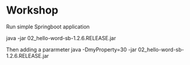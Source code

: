 # Workshop
Run simple Springboot application

java -jar 02_hello-word-sb-1.2.6.RELEASE.jar

Then adding a pararmeter
java -DmyProperty=30 -jar 02_hello-word-sb-1.2.6.RELEASE.jar